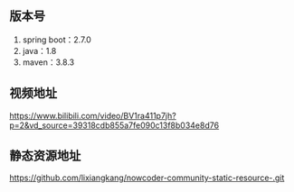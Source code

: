 ## 版本号
1. spring boot：2.7.0
2. java：1.8
3. maven：3.8.3
## 视频地址
https://www.bilibili.com/video/BV1ra411p7jh?p=2&vd_source=39318cdb855a7fe090c13f8b034e8d76
## 静态资源地址
https://github.com/lixiangkang/nowcoder-community-static-resource-.git
